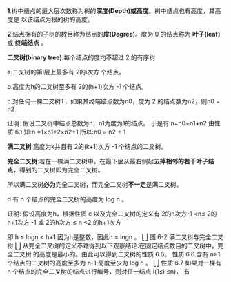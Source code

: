 **1**.树中结点的最大层次数称为树的**深度(Depth)**或**高度**。树中结点也有高度，其高度是 以该结点为根的树的高度。

**2**.结点拥有的子树的数目称为结点的**度(Degree)**。度为 0 的结点称为 **叶子(leaf)** 或 **终端结点** 。


**二叉树(binary tree)**:每个结点的度均不超过 2 的有序树

                      
a.二叉树的第i层上最多有 2的i次方 个结点。

                      
b.高度为h的二叉树至多有 2的(h+1)次方 -1 个结点。

c.对任何一棵二叉树T，如果其终端结点数为n0，度为 2 的结点数为n2，则n0 = n2

证明: 假设二叉树中结点总数为n，n1为度为1的结点。
于是有:n=n0+n1+n2
由性质 6.1 知:n =1×n1+2×n2+1 所以:n0 = n2 + 1


**满二叉树**:高度为k并且有 2的(k+1)次方  -1  个结点的二叉树。
                           

**完全二叉树**:若在一棵满二叉树中，在最下层从最右侧起**去掉相邻的若干叶子结点**，得到的二叉树即为完全二叉树。

所以满二叉树**必为**完全二叉树，而完全二叉树**不一定**是满二叉树。

d.有 n 个结点的完全二叉树的高度为 log n 。

证明: 假设高度为h，根据性质 c 以及完全二叉树的定义有 2的h次方-1 <n≤ 2的h+1次方 -1 或  2的h次方 ≤ n <2 的h+1次方                
                                                
即 h ≤ logn < h+1 因为h是整数，因此h = logn 。
⎣⎦
图 6-2 满二叉树与完全二叉树
⎣⎦
从完全二叉树的定义不难得到以下观察结论:在固定结点数目的二叉树中，完全二叉树 的高度是最小的。由此可以得到二叉树的性质 6.6。
性质 6.6 含有 n≥1 个结点的二叉树的高度至多为 n-1;高度至少为 log n 。 ⎣⎦
性质 6.7 如果对一棵有 n 个结点的完全二叉树的结点进行编号，则对任一结点 i(1≤i ≤n)， 有

